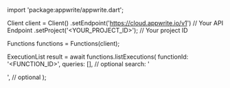 import 'package:appwrite/appwrite.dart';

Client client = Client()
    .setEndpoint('https://cloud.appwrite.io/v1') // Your API Endpoint
    .setProject('<YOUR_PROJECT_ID>'); // Your project ID

Functions functions = Functions(client);

ExecutionList result = await functions.listExecutions(
    functionId: '<FUNCTION_ID>',
    queries: [], // optional
    search: '<SEARCH>', // optional
);
